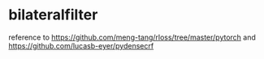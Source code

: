 # bilateralfilter
reference to https://github.com/meng-tang/rloss/tree/master/pytorch and https://github.com/lucasb-eyer/pydensecrf
